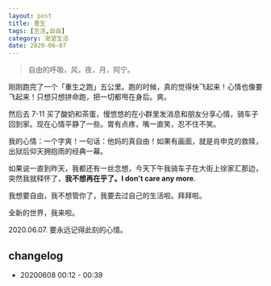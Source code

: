 ```yaml
---
layout: post
title: 重生
tags: [生活,自由]
category: 渴望生活
date: 2020-06-07
---
```


> 自由的呼吸，风，夜，月，阿宁。

刚刚跑完了一个「重生之跑」五公里。跑的时候，真的觉得快飞起来！心情也像要飞起来！只想只想拼命跑，把一切都甩在身后。爽。

然后去 7-11 买了酸奶和茶蛋，慢悠悠的在小群里发消息和朋友分享心情，骑车子回到家。现在心情平静了一些。胃有点疼，嘴一直笑，忍不住不笑。

我的心情：一个字爽！一句话：他妈的真自由！如果有画面，就是肖申克的救赎，出狱后仰天拥抱雨的经典一幕。

如果说一直到昨天，我都还有一丝念想，今天下午我骑车子在大街上徐家汇那边，突然我就释怀了，**我不想再在乎了。I don't care any more**.

我想要自由，我不想管你了，我要去过自己的生活啦。拜拜啦。

全新的世界，我来啦。

2020.06.07. 要永远记得此刻的心情。

## changelog
- 20200608 00:12 - 00:39
